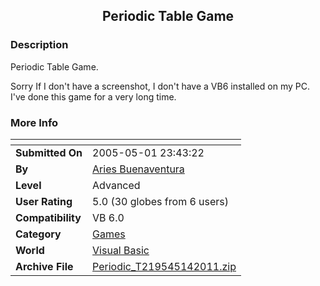 ﻿<div align="center">

## Periodic Table Game


</div>

### Description

Periodic Table Game.

Sorry If I don't have a screenshot, I don't have a VB6 installed on my PC. I've done this game for a very long time.
 
### More Info
 


<span>             |<span>
---                |---
**Submitted On**   |2005-05-01 23:43:22
**By**             |[Aries Buenaventura](https://github.com/Planet-Source-Code/PSCIndex/blob/master/ByAuthor/aries-buenaventura.md)
**Level**          |Advanced
**User Rating**    |5.0 (30 globes from 6 users)
**Compatibility**  |VB 6\.0
**Category**       |[Games](https://github.com/Planet-Source-Code/PSCIndex/blob/master/ByCategory/games__1-38.md)
**World**          |[Visual Basic](https://github.com/Planet-Source-Code/PSCIndex/blob/master/ByWorld/visual-basic.md)
**Archive File**   |[Periodic\_T219545142011\.zip](https://github.com/Planet-Source-Code/aries-buenaventura-periodic-table-game__1-73658/archive/master.zip)








